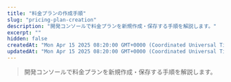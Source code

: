 ```yaml
---
title: "料金プランの作成手順"
slug: "pricing-plan-creation"
description: "開発コンソールで料金プランを新規作成・保存する手順を解説します。"
excerpt: ""
hidden: false
createdAt: "Mon Apr 15 2025 08:20:00 GMT+0000 (Coordinated Universal Time)"
updatedAt: "Mon Apr 15 2025 08:20:00 GMT+0000 (Coordinated Universal Time)"
---
```


> 開発コンソールで料金プランを新規作成・保存する手順を解説します。
